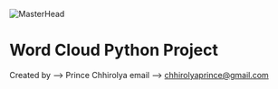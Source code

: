 ![MasterHead](https://github.com/prince-chhirolya/world-cloud_project/blob/main/world-cloud-project.png)

# Word Cloud Python Project
Created by --> Prince Chhirolya 
email --> chhirolyaprince@gmail.com
